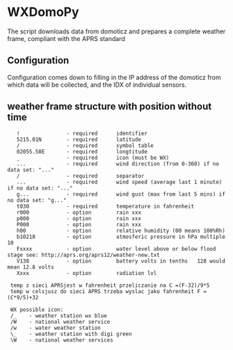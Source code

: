 # WXDomoPy
The script downloads data from domoticz and prepares a complete weather frame, compliant with the APRS standard

## Configuration
Configuration comes down to filling in the IP address of the domoticz from which data will be collected, and the IDX of individual sensors.

## weather frame structure with position without time

```
   !               - required      identifier
   5215.01N        - required      latitude
   /               - required      symbol table
   02055.58E       - required      longtitude
   _               - required      icon (must be WX)
   ...             - required      wind direction (from 0-360) if no data set: "..."
   /               - required      separator
   ...             - required      wind speed (average last 1 minute) if no data set: "..."
   g...            - required      wind gust (max from last 5 mins) if no data set: "g..."
   t030            - required      temperature in fahrenheit
   r000            - option        rain xxx
   p000            - option        rain xxx
   P000            - option        rain xxx
   h00             - option        relative humidity (00 means 100%Rh)
   b10218          - option        atmosferic pressure in hPa multiple 10
   Fxxxx           - option        water level above or below flood stage see: http://aprs.org/aprs12/weather-new.txt
   V138            - option        battery volts in tenths   128 would mean 12.8 volts
   Xxxx            - option        radiation lvl

 temp z sieci APRSjest w fahrenheit przeliczanie na C =(F-32)/9*5
 temp w celsjusz do sieci APRS trzeba wyslac jako fahrenheit F = (C*9/5)+32

 WX possible icon:
 /_    - weather station wx blue
 /W    - national weather service
 /w    - water weather station
 \_    - weather station with digi green
 \W    - national weather services
```

